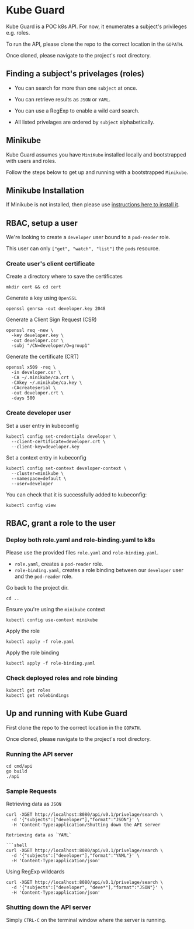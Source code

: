 # Kube Guard

Kube Guard is a POC k8s API. For now, it enumerates a subject's privileges e.g. roles.

To run the API, please clone the repo to the correct location in the `GOPATH`.

Once cloned, please navigate to the project's root directory.

## Finding a subject's privelages (roles)

- You can search for more than one `subject` at once.

- You can retrieve results as `JSON` or `YAML`.

- You can use a RegExp to enable a wild card search.

- All listed privelages are ordered by `subject` alphabetically.

## Minikube

Kube Guard assumes you have `MiniKube` installed locally and bootstrapped with users and roles.

Follow the steps below to get up and running with a bootstrapped `Minikube`.

## Minikube Installation

If Minikube is not installed, then please use [instructions here to install it](https://kubernetes.io/docs/tasks/tools/install-minikube/).

## RBAC, setup a user

We're looking to create a `developer` user bound to a `pod-reader` role.

This user can only `["get", "watch", "list"]` the `pods` resource.

### Create user's client certificate

Create a directory where to save the certificates

```shell
mkdir cert && cd cert
```

Generate a key using `OpenSSL`

```shell
openssl genrsa -out developer.key 2048
```

Generate a Client Sign Request (CSR)

```shell
openssl req -new \
  -key developer.key \
  -out developer.csr \
  -subj "/CN=developer/O=group1"
```

Generate the certificate (CRT)

```shell
openssl x509 -req \
  -in developer.csr \
  -CA ~/.minikube/ca.crt \
  -CAkey ~/.minikube/ca.key \
  -CAcreateserial \
  -out developer.crt \
  -days 500
```

### Create developer user

Set a user entry in kubeconfig

```shell
kubectl config set-credentials developer \
  --client-certificate=developer.crt \
  --client-key=developer.key
```

Set a context entry in kubeconfig

```shell
kubectl config set-context developer-context \
  --cluster=minikube \
  --namespace=default \
  --user=developer
```

You can check that it is successfully added to kubeconfig:

```shell
kubectl config view
```

## RBAC, grant a role to the user

### Deploy both role.yaml and role-binding.yaml to k8s

Please use the provided files `role.yaml` and `role-binding.yaml`.

- `role.yaml`, creates a `pod-reader` role.
- `role-binding.yaml`, creates a role binding between our `developer` user and the `pod-reader` role.

Go back to the project dir.

```shell
cd ..
```

Ensure you're using the `minikube` context

```shell
kubectl config use-context minikube
```

Apply the role

```shell
kubectl apply -f role.yaml
```

Apply the role binding

```shell
kubectl apply -f role-binding.yaml
```

### Check deployed roles and role binding

```shell
kubectl get roles
kubectl get rolebindings
```

## Up and running with Kube Guard

First clone the repo to the correct location in the `GOPATH`.

Once cloned, please navigate to the project's root directory.

### Running the API server

```shell
cd cmd/api
go build
./api
```

### Sample Requests

Retrieving data as `JSON`

```shell
curl -XGET http://localhost:8080/api/v0.1/privelage/search \
  -d '{"subjects":["developer"],"format":"JSON"}' \
  -H 'Content-Type:application/Shutting down the API server

Retrieving data as `YAML`

```shell
curl -XGET http://localhost:8080/api/v0.1/privelage/search \
  -d '{"subjects":["developer"],"format":"YAML"}' \
  -H 'Content-Type:application/json'
```

Using RegExp wildcards

```shell
curl -XGET http://localhost:8080/api/v0.1/privelage/search \
  -d '{"subjects":["developer", "deve*"],"format":"JSON"}' \
  -H 'Content-Type:application/json'
```

### Shutting down the API server

Simply `CTRL-C` on the terminal window where the server is running.
